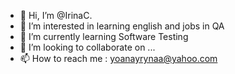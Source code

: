 - 👋 Hi, I’m @IrinaC.
- 👀 I’m interested in learning english and jobs in QA
- 🌱 I’m currently learning Software Testing 
- 💞️ I’m looking to collaborate on ...
- 📫 How to reach me : yoanayrynaa@yahoo.com

<!---
IrinaJoo/IrinaJoo is a ✨ special ✨ repository because its `README.md` (this file) appears on your GitHub profile.
You can click the Preview link to take a look at your changes.
--->
